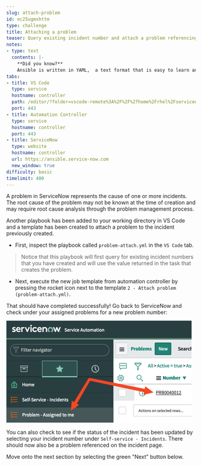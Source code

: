 ```yaml
---
slug: attach-problem
id: ec25ugmxhttm
type: challenge
title: Attaching a problem
teaser: Query existing incident number and attach a problem referencing incident
notes:
- type: text
  contents: |-
    **Did you know?**
    Ansible is written in YAML,  a text format that is easy to learn and allows for others to quickly understand what objectives automation tasks were created to accomplish just by reading the YAML files.
tabs:
- title: VS Code
  type: service
  hostname: controller
  path: /editor/?folder=vscode-remote%3A%2F%2F%2fhome%2Frhel%2Fservicenow_project
  port: 443
- title: Automation Controller
  type: service
  hostname: controller
  port: 443
- title: ServiceNow
  type: website
  hostname: controller
  url: https://ansible.service-now.com
  new_window: true
difficulty: basic
timelimit: 400
---
```

A problem in ServiceNow represents the cause of one or more incidents. The root cause of the problem may not be known at the time of creation and may require root cause analysis through the problem management process.

Another playbook has been added to your working directory in VS Code and a template has been created to attach a problem to the incident previously created.

- First, inspect the playbook called `problem-attach.yml` in the `VS Code` tab.

> Notice that this playbook will first query for existing incident numbers that you have created and will use the value returned in the task that creates the problem.

- Next, execute the new job template from automation controller by pressing the rocket icon next to the template `2 - Attach problem (problem-attach.yml)`.

That should have completed successfully! Go back to ServiceNow and check under your assigned problems for a new problem number:

![new problem](../assets/new-problem.png)

You can also check to see if the status of the incident has been updated by selecting your incident number under `Self-service - Incidents`. There should now also be a problem referenced on the incident page.

Move onto the next section by selecting the green "Next" button below.